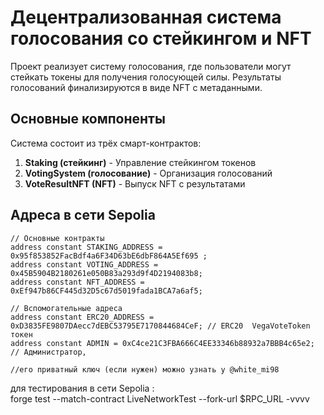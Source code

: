 # Децентрализованная система голосования со стейкингом и NFT

Проект реализует систему голосования, где пользователи могут стейкать токены для получения голосующей силы. Результаты голосований финализируются в виде NFT с метаданными.

## Основные компоненты

Система состоит из трёх смарт-контрактов:

1. **Staking (стейкинг)** - Управление стейкингом токенов
2. **VotingSystem (голосование)** - Организация голосований
3. **VoteResultNFT (NFT)** - Выпуск NFT с результатами

## Адреса в сети Sepolia

```solidity
// Основные контракты
address constant STAKING_ADDRESS = 0x95f853852FacBdf4a6F34D63bE6dbF864A5Ef695 ;
address constant VOTING_ADDRESS = 0x45B5904B2180261e050B83a293d9f4D2194083b8;
address constant NFT_ADDRESS = 0xEf947b86CF445d32D5c67d5019fada1BCA7a6af5;

// Вспомогательные адреса
address constant ERC20_ADDRESS = 0xD3835FE9807DAecc7dEBC53795E7170844684CeF; // ERC20  VegaVoteToken токен
address constant ADMIN = 0xC4ce21C3FBA666C4EE33346b88932a7BBB4c65e2; // Администратор, 
                                                                     //его приватный ключ (если нужен) можно узнать у @white_mi98
```

для тестирования в сети Sepolia :   
forge test --match-contract LiveNetworkTest   --fork-url $RPC_URL   -vvvv
